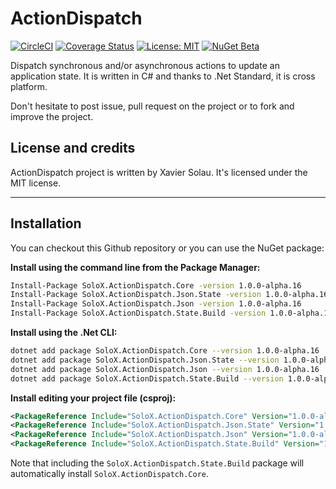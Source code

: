 # ActionDispatch
[![CircleCI](https://circleci.com/gh/xaviersolau/ActionDispatch.svg?style=svg)](https://circleci.com/gh/xaviersolau/ActionDispatch)
[![Coverage Status](https://coveralls.io/repos/github/xaviersolau/ActionDispatch/badge.svg?branch=master)](https://coveralls.io/github/xaviersolau/ActionDispatch?branch=master)
[![License: MIT](https://img.shields.io/badge/License-MIT-blue.svg)](LICENSE)
[![NuGet Beta](https://img.shields.io/nuget/vpre/SoloX.ActionDispatch.Core.svg)](https://www.nuget.org/packages/SoloX.ActionDispatch.Core)

Dispatch synchronous and/or asynchronous actions to update an application state.
It is written in C# and thanks to .Net Standard, it is cross platform.

Don't hesitate to post issue, pull request on the project or to fork and improve the project.

## License and credits

ActionDispatch project is written by Xavier Solau. It's licensed under the MIT license.

 * * *

## Installation

You can checkout this Github repository or you can use the NuGet package:

**Install using the command line from the Package Manager:**
```bash
Install-Package SoloX.ActionDispatch.Core -version 1.0.0-alpha.16
Install-Package SoloX.ActionDispatch.Json.State -version 1.0.0-alpha.16
Install-Package SoloX.ActionDispatch.Json -version 1.0.0-alpha.16
Install-Package SoloX.ActionDispatch.State.Build -version 1.0.0-alpha.16
```

**Install using the .Net CLI:**
```bash
dotnet add package SoloX.ActionDispatch.Core --version 1.0.0-alpha.16
dotnet add package SoloX.ActionDispatch.Json.State --version 1.0.0-alpha.16
dotnet add package SoloX.ActionDispatch.Json --version 1.0.0-alpha.16
dotnet add package SoloX.ActionDispatch.State.Build --version 1.0.0-alpha.16
```

**Install editing your project file (csproj):**
```xml
<PackageReference Include="SoloX.ActionDispatch.Core" Version="1.0.0-alpha.16" />
<PackageReference Include="SoloX.ActionDispatch.Json.State" Version="1.0.0-alpha.16" />
<PackageReference Include="SoloX.ActionDispatch.Json" Version="1.0.0-alpha.16" />
<PackageReference Include="SoloX.ActionDispatch.State.Build" Version="1.0.0-alpha.16" />
```

Note that including the `SoloX.ActionDispatch.State.Build` package will automatically install `SoloX.ActionDispatch.Core`.
